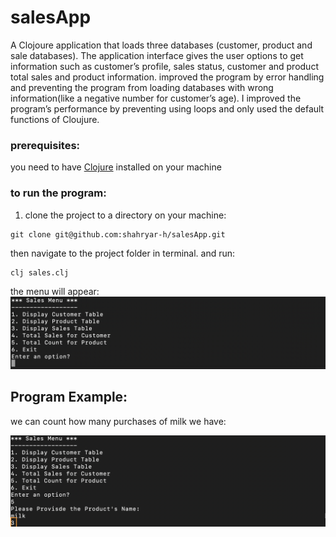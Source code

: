 # salesApp


A Clojoure application that loads three databases (customer, product and sale databases). The application interface gives the user options to get information such as customer’s profile, sales status, customer and product total sales and product information. improved the program by error handling and preventing the program from loading databases with wrong information(like a negative number for customer’s age). I improved the program’s performance by preventing using loops and only used the default functions of Cloujure.

### prerequisites:
you need to have [Clojure](https://clojure.org/guides/getting_started) installed on your machine

### to run the program:

1. clone the project to a directory on your machine:

```
git clone git@github.com:shahryar-h/salesApp.git

```
then navigate to the project folder in terminal. and run:

```
clj sales.clj
```
the menu will appear:
![Menu](/Images/menu.png)

## Program Example:
we can count how many purchases of milk we have:


![product](/Images/example.png)
